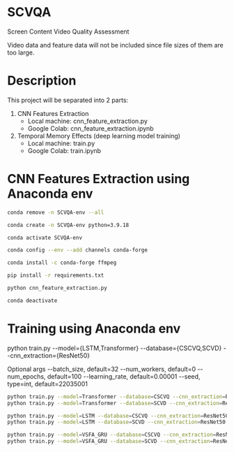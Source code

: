 # SCVQA

Screen Content Video Quality Assessment

Video data and feature data will not be included since file sizes of them are too large.

# Description

This project will be separated into 2 parts:

1. CNN Features Extraction
   - Local machine: cnn_feature_extraction.py
   - Google Colab: cnn_feature_extraction.ipynb
2. Temporal Memory Effects (deep learning model training)
   - Local machine: train.py
   - Google Colab: train.ipynb

# CNN Features Extraction using Anaconda env

```bash
conda remove -n SCVQA-env --all

conda create -n SCVQA-env python=3.9.18

conda activate SCVQA-env

conda config --env --add channels conda-forge

conda install -c conda-forge ffmpeg

pip install -r requirements.txt

python cnn_feature_extraction.py

conda deactivate
```

# Training using Anaconda env

python train.py --model={LSTM,Transformer} --database={CSCVQ,SCVD} --cnn_extraction={ResNet50}

Optional args
--batch_size, default=32
--num_workers, default=0
--num_epochs, default=100
--learning_rate, default=0.00001
--seed, type=int, default=22035001

```bash
python train.py --model=Transformer --database=CSCVQ --cnn_extraction=ResNet50 --batch_size=8 --num_epochs=1000
python train.py --model=Transformer --database=SCVD --cnn_extraction=ResNet50 --batch_size=32 --num_epochs=1000

python train.py --model=LSTM --database=CSCVQ --cnn_extraction=ResNet50 --batch_size=8 --num_epochs=1000
python train.py --model=LSTM --database=SCVD --cnn_extraction=ResNet50 --batch_size=32 --num_epochs=1000

python train.py --model=VSFA_GRU --database=CSCVQ --cnn_extraction=ResNet50 --batch_size=8 --num_epochs=1000
python train.py --model=VSFA_GRU --database=SCVD --cnn_extraction=ResNet50 --batch_size=32 --num_epochs=1000
```
